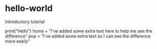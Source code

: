 # hello-world
Introductory tutorial

print("Hello")
home = "I've added some extra text here to help me see the difference"
pop = "I've added some extra text so I can see the difference more easily"

